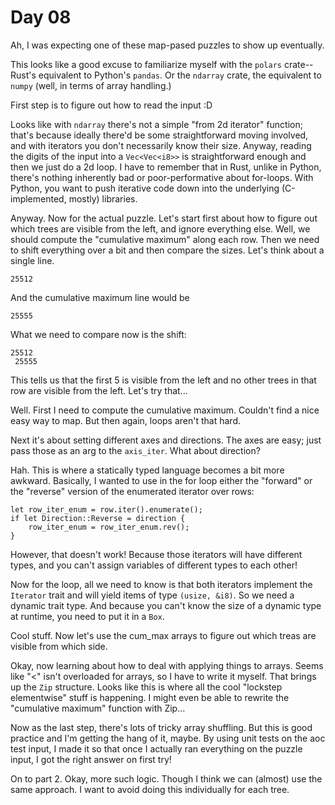 # Day 08
Ah, I was expecting one of these map-pased puzzles to show up eventually.

This looks like a good excuse to familiarize myself with the `polars` crate--Rust's equivalent to Python's `pandas`. 
Or the `ndarray` crate, the equivalent to `numpy` (well, in terms of array handling.)

First step is to figure out how to read the input :D 

Looks like with `ndarray` there's not a simple "from 2d iterator" function; that's because ideally there'd be some 
straightforward moving involved, and with iterators you don't necessarily know their size. Anyway, reading the digits 
of the input into a `Vec<Vec<i8>>` is straightforward enough and then we just do a 2d loop. I have to remember that 
in Rust, unlike in Python, there's nothing inherently bad or poor-performative about for-loops. With Python, you want to 
push iterative code down into the underlying (C-implemented, mostly) libraries.

Anyway. Now for the actual puzzle. Let's start first about how to figure out which trees are visible from the left, and ignore 
everything else. Well, we should compute the "cumulative maximum" along each row. Then we need to shift everything over a bit 
and then compare the sizes. Let's think about a single line.

`25512`

And the cumulative maximum line would be 

`25555`

What we need to compare now is the shift:

```
25512
 25555
```
This tells us that the first 5 is visible from the left and no other trees in that 
row are visible from the left. Let's try that...

Well. First I need to compute the cumulative maximum. Couldn't find a nice easy way to map. But then again, loops aren't that hard.

Next it's about setting different axes and directions. The axes are easy; just pass those as an arg to the `axis_iter`. What about 
direction?

Hah. This is where a statically typed language becomes a bit more awkward. Basically, I wanted to use in the for loop either the 
"forward" or the "reverse" version of the enumerated iterator over rows: 

```
let row_iter_enum = row.iter().enumerate();
if let Direction::Reverse = direction {
    row_iter_enum = row_iter_enum.rev();
}
```

However, that doesn't work! Because those iterators will have different types, and you can't assign variables of different types to each other! 

Now for the loop, all we need to know is that both iterators implement the `Iterator` trait and will yield items of type `(usize, &i8)`. So we need 
a dynamic trait type. And because you can't know the size of a dynamic type at runtime, you need to put it in a `Box`.

Cool stuff. Now let's use the cum_max arrays to figure out which treas are visible from which side.

Okay, now learning about how to deal with applying things to arrays. Seems like "<" isn't overloaded for arrays, so I have to write it myself. That 
brings up the `Zip` structure. Looks like this is where all the cool "lockstep elementwise" stuff is happening. I might even be able to rewrite the 
"cumulative maximum" function with Zip...

Now as the last step, there's lots of tricky array shuffling. But this is good practice and I'm getting the hang of it, maybe. By using unit tests on the 
aoc test input, I made it so that once I actually ran everything on the puzzle input, I got the right answer on first try!

On to part 2. Okay, more such logic. Though I think we can (almost) use the same approach. I want to avoid doing this individually for each tree.